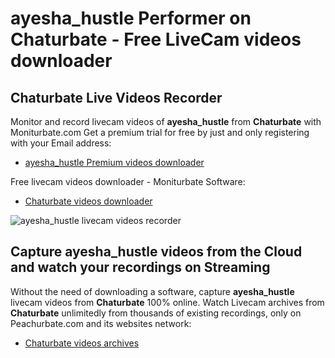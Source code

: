 # ayesha_hustle Performer on Chaturbate - Free LiveCam videos downloader

## Chaturbate Live Videos Recorder

Monitor and record livecam videos of **ayesha_hustle** from **Chaturbate** with Moniturbate.com
Get a premium trial for free by just and only registering with your Email address:
* [ayesha_hustle Premium videos downloader](https://moniturbate.com/request-demo-licence-key.html)

Free livecam videos downloader - Moniturbate Software:
* [Chaturbate videos downloader](https://moniturbate.com/moniturbate-download-software.html)

![ayesha_hustle livecam videos recorder](https://peachurnet.com/templates/moniturbate-software.png)


## Capture ayesha_hustle videos from the Cloud and watch your recordings on Streaming

Without the need of downloading a software, capture **ayesha_hustle** livecam videos from **Chaturbate** 100% online.
Watch Livecam archives from **Chaturbate** unlimitedly from thousands of existing recordings, only on Peachurbate.com and its websites network:
* [Chaturbate videos archives](https://peachurnet.com/)